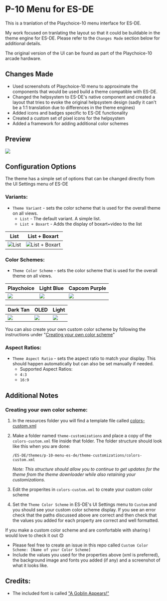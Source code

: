 # P-10 Menu for ES-DE

This is a tranlation of the Playchoice-10 menu interface for ES-DE.

My work focused on tranlating the layout so that it could be buildable in the theme engine for ES-DE.  Please refer to the `Changes Made` section below for additional details.

The original version of the UI can be found as part of the Playchoice-10 arcade hardware.

## Changes Made

- Used screenshots of Playchoice-10 menu to approximate the components that would be used build a theme compatible with ES-DE.
- Changed the helpsystem to ES-DE's native component and created a layout that tries to evoke the original helpsystem design (sadly it can't be a 1:1 translation due to differences in the theme engines)
- Added icons and badges specific to ES-DE functionality
- Created a custom set of pixel icons for the helpsystem
- Added a framework for adding additional color schemes

## **Preview**

<img src="https://github.com/user-attachments/assets/111926a1-2ff1-4fb8-b184-b8f975000d8a">

## **Configuration Options**

The theme has a simple set of options that can be changed directly from the UI Settings menu of ES-DE 

### **Variants:**

- `Theme Variant` - sets the color scheme that is used for the overall theme on all views.
   - `List` - The default variant.  A simple list.
   - `List + Boxart` - Adds the display of boxart+video to the list
 
| List | List + Boxart |
|----|----|
| ![List](https://github.com/user-attachments/assets/d6538d34-8f87-4a9b-b7ac-3dd60f57edd1) | ![List + Boxart](https://github.com/user-attachments/assets/d2b27ac6-7fa4-4009-8aa3-1060ba0873ad) |

### **Color Schemes:**

- `Theme Color Scheme` - sets the color scheme that is used for the overall theme on all views.
 
| Playchoice | Light Blue | Capcom Purple |
|----|----|----|
| <img src="https://github.com/user-attachments/assets/111926a1-2ff1-4fb8-b184-b8f975000d8a"> | <img src="https://github.com/user-attachments/assets/1ccef710-6178-43b6-9d8e-9769cb82240b"> | <img src="https://github.com/user-attachments/assets/57f4d03e-36c5-4e27-9c14-780d97c56e7e"> |

| Dark Tan | OLED | Light |
|----|----|----|
| <img src="https://github.com/user-attachments/assets/8f577b07-fbca-4f6a-81a0-524aa95e8cff"> | <img src="https://github.com/user-attachments/assets/f316036e-95f9-4586-b163-3409355f7732"> | <img src="https://github.com/user-attachments/assets/33fe0d65-a959-44f1-ab73-53d5b69bc804"> |

You can also create your own custom color scheme by following the instructions under "[Creating your own color scheme](#creating-your-own-color-scheme)"

### **Aspect Ratios:**

- `Theme Aspect Ratio` - sets the aspect ratio to match your display. This should happen automatically but can also be set manually if needed.
   - Supported Aspect Ratios:
   - `4:3`
   - `16:9`
 
## Additional Notes

### **Creating your own color scheme:**

1) In the resources folder you will find a template file called [colors-custom.xml](https://github.com/anthonycaccese/p-10-menu-es-de/blob/main/resources/colors-custom.xml)

2) Make a folder named `theme-customizations` and place a copy of the `colors-custom.xml` file inside that folder.  The folder structure should look like this when you are done:
   ```
   /ES-DE/themes/p-10-menu-es-de/theme-customizations/colors-custom.xml
   ```
   *Note: This structure should allow you to continue to get updates for the theme from the theme downloader while also retaining your customizations.*

3) Edit the properites in `colors-custom.xml` to create your custom color scheme
    
4) Set the `Theme Color Scheme` in ES-DE's UI Settings menu to `Custom` and you should see your custom color scheme display.  If you see an error check that the paths discussed above are correct and then check that the values you added for each property are correct and well formatted.

If you make a custom color scheme and are comfortable with sharing I would love to check it out 😊
- Please feel free to create an issue in this repo called `Custom Color Scheme: [Name of your Color Scheme]`
- Include the values you used for the properties above (xml is preferred), the background image and fonts you added (if any) and a screenshot of what it looks like.

## **Credits:**

- The included font is called ["A Goblin Appears!"](https://www.dafont.com/a-goblin-appears.font)

